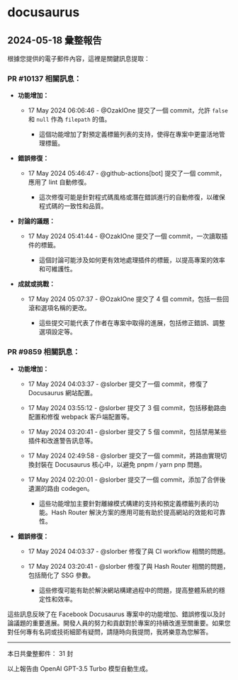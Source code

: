 # docusaurus

## 2024-05-18 彙整報告

根據您提供的電子郵件內容，這裡是關鍵訊息提取：



### PR #10137 相關訊息：

- **功能增加：**

  - 17 May 2024 06:06:46 - @OzakIOne 提交了一個 commit，允許 `false` 和 `null` 作為 `filepath` 的值。

    - 這個功能增加了對預定義標籤列表的支持，使得在專案中更靈活地管理標籤。

- **錯誤修復：**

  - 17 May 2024 05:46:47 - @github-actions[bot] 提交了一個 commit，應用了 lint 自動修復。

    - 這次修復可能是針對程式碼風格或潛在錯誤進行的自動修復，以確保程式碼的一致性和品質。

- **討論的議題：**

  - 17 May 2024 05:41:44 - @OzakIOne 提交了一個 commit，一次讀取插件的標籤。

    - 這個討論可能涉及如何更有效地處理插件的標籤，以提高專案的效率和可維護性。

- **成就或挑戰：**

  - 17 May 2024 05:07:37 - @OzakIOne 提交了 4 個 commit，包括一些回滾和選項名稱的更改。

    - 這些提交可能代表了作者在專案中取得的進展，包括修正錯誤、調整選項設定等。



### PR #9859 相關訊息：

- **功能增加：**

  - 17 May 2024 04:03:37 - @slorber 提交了一個 commit，修復了 Docusaurus 網站配置。

  - 17 May 2024 03:55:12 - @slorber 提交了 3 個 commit，包括移動路由配置和修復 webpack 客戶端配置等。

  - 17 May 2024 03:20:41 - @slorber 提交了 5 個 commit，包括禁用某些插件和改進警告訊息等。

  - 17 May 2024 02:49:58 - @slorber 提交了一個 commit，將路由實現切換封裝在 Docusaurus 核心中，以避免 pnpm / yarn pnp 問題。

  - 17 May 2024 02:20:01 - @slorber 提交了一個 commit，添加了合併後遺漏的路由 codegen。

    - 這些功能增加主要針對離線模式構建的支持和預定義標籤列表的功能。Hash Router 解決方案的應用可能有助於提高網站的效能和可靠性。

- **錯誤修復：**

  - 17 May 2024 04:03:37 - @slorber 修復了與 CI workflow 相關的問題。

  - 17 May 2024 03:20:41 - @slorber 修復了與 Hash Router 相關的問題，包括簡化了 SSG 參數。

    - 這些修復可能有助於解決網站構建過程中的問題，提高整體系統的穩定性和效率。



這些訊息反映了在 Facebook Docusaurus 專案中的功能增加、錯誤修復以及討論議題的重要進展。開發人員的努力和貢獻對於專案的持續改進至關重要。如果您對任何專有名詞或技術細節有疑問，請隨時向我提問，我將樂意為您解答。



---



本日共彙整郵件： 31 封



以上報告由 OpenAI GPT-3.5 Turbo 模型自動生成。